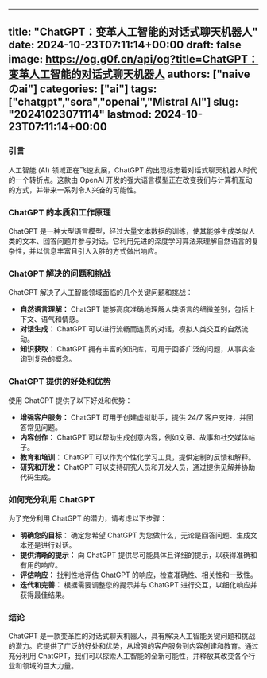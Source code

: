 
---
title: "ChatGPT：变革人工智能的对话式聊天机器人"
date: 2024-10-23T07:11:14+00:00
draft: false
image: https://og.g0f.cn/api/og?title=ChatGPT：变革人工智能的对话式聊天机器人
authors: ["naiveのai"]
categories: ["ai"]
tags: ["chatgpt","sora","openai","Mistral AI"]
slug: "20241023071114"
lastmod: 2024-10-23T07:11:14+00:00
---
### 引言

人工智能 (AI) 领域正在飞速发展，ChatGPT 的出现标志着对话式聊天机器人时代的一个转折点。这款由 OpenAI 开发的强大语言模型正在改变我们与计算机互动的方式，并带来一系列令人兴奋的可能性。

### ChatGPT 的本质和工作原理

ChatGPT 是一种大型语言模型，经过大量文本数据的训练，使其能够生成类似人类的文本、回答问题并参与对话。它利用先进的深度学习算法来理解自然语言的复杂性，并以信息丰富且引人入胜的方式做出响应。

### ChatGPT 解决的问题和挑战

ChatGPT 解决了人工智能领域面临的几个关键问题和挑战：

- **自然语言理解：** ChatGPT 能够高度准确地理解人类语言的细微差别，包括上下文、语气和情感。
- **对话生成：** ChatGPT 可以进行流畅而连贯的对话，模拟人类交互的自然流动。
- **知识获取：** ChatGPT 拥有丰富的知识库，可用于回答广泛的问题，从事实查询到复杂的概念。

### ChatGPT 提供的好处和优势

使用 ChatGPT 提供了以下好处和优势：

- **增强客户服务：** ChatGPT 可用于创建虚拟助手，提供 24/7 客户支持，并回答常见问题。
- **内容创作：** ChatGPT 可以帮助生成创意内容，例如文章、故事和社交媒体帖子。
- **教育和培训：** ChatGPT 可以作为个性化学习工具，提供定制的反馈和解释。
- **研究和开发：** ChatGPT 可以支持研究人员和开发人员，通过提供见解并协助代码生成。

### 如何充分利用 ChatGPT

为了充分利用 ChatGPT 的潜力，请考虑以下步骤：

- **明确您的目标：** 确定您希望 ChatGPT 为您做什么，无论是回答问题、生成文本还是进行对话。
- **提供清晰的提示：** 向 ChatGPT 提供尽可能具体且详细的提示，以获得准确和有用的响应。
- **评估响应：** 批判性地评估 ChatGPT 的响应，检查准确性、相关性和一致性。
- **迭代和完善：** 根据需要调整您的提示并与 ChatGPT 进行交互，以细化响应并获得最佳结果。

### 结论

ChatGPT 是一款变革性的对话式聊天机器人，具有解决人工智能关键问题和挑战的潜力。它提供了广泛的好处和优势，从增强的客户服务到内容创建和教育。通过充分利用 ChatGPT，我们可以探索人工智能的全新可能性，并释放其改变各个行业和领域的巨大力量。